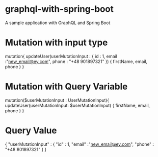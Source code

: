 # graphql-with-spring-boot
A sample application with GraphQL and Spring Boot

# Mutation with input type
mutation{
    updateUser(userMutationInput : {
        id : 1,
        email :"new_email@ey.com",
        phone : "+48 901897321"
    }) {
        firstName,
        email,
        phone
    }
}
# Mutation with Query Variable
mutation($userMutationInput : UserMutationInput){
    updateUser(userMutationInput: $userMutationInput) {
        firstName,
        email,
        phone
    }
}
# Query Value
{
    "userMutationInput" : {
    "id" : 1,
    "email" :"new_email@ey.com",
    "phone" : "+48 801897321"
    }
}
